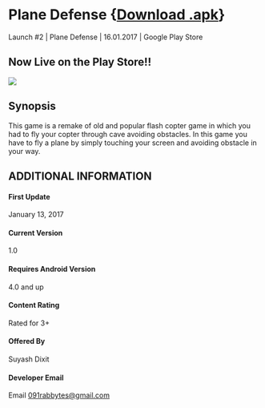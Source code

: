 # Plane Defense {[Download .apk](https://play.google.com/store/apps/details?id=com.thefreakapps.planedefence)}
Launch #2 | Plane Defense | 16.01.2017 | Google Play Store

## Now Live on the Play Store!!
![](https://lh3.googleusercontent.com/Dv4bMyof7uu0Qf5-h59BnOyq3GzvE8L-Ivr8EpikAuSw8AdW5Et-N9_NJPejgpwe6Lg=h200)

## Synopsis
This game is a remake of old and popular flash copter game in which you had to fly your copter through cave avoiding obstacles.
In this game you have to fly a plane by simply touching your screen and avoiding obstacle in your way.

## ADDITIONAL INFORMATION

#### First Update
January 13, 2017
 
#### Current Version
1.0
 
#### Requires Android Version
4.0 and up
 
#### Content Rating
Rated for 3+

#### Offered By
Suyash Dixit
 
#### Developer Email
Email 091rabbytes@gmail.com
